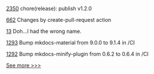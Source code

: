 
[2350](https://github.com/hyperledger/cacti/pull/2350) chore(release): publish v1.2.0

[662](https://github.com/hyperledger/aries-agent-test-harness/pull/662) Changes by create-pull-request action

[13](https://github.com/hyperledger/aries-acapy-docs/pull/13) Doh...I had the wrong name.

[1293](https://github.com/hyperledger/besu-docs/pull/1293) Bump mkdocs-material from 9.0.0 to 9.1.4 in /CI

[1292](https://github.com/hyperledger/besu-docs/pull/1292) Bump mkdocs-minify-plugin from 0.6.2 to 0.6.4 in /CI


[See more >>>](https://start-here.hyperledger.org/pull-requests)
